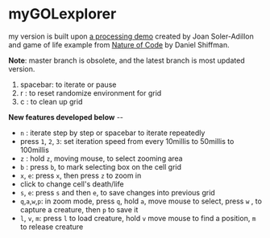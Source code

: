# myGOLexplorer

my version is built upon [a processing demo](https://processing.org/examples/gameoflife.html) created by Joan Soler-Adillon and game of life example from [Nature of Code](http://natureofcode.com/) by Daniel Shiffman.

**Note**: master branch is obsolete, and the latest branch is most updated version.

1. spacebar: to iterate or pause
2. r : to reset randomize environment for grid
3. c : to clean up grid

**New features developed below** -- 
* `n` : iterate step by step or spacebar to iterate repeatedly
* press `1`, `2`, `3`: set iteration speed from every 10millis to 50millis to 100millis
* `z` : hold `z`, moving mouse, to select zooming area
* `b` : press `b`, to mark selecting box on the cell grid
* `x`, `e`: press `x`, then press `z` to zoom in
* click to change cell's death/life
* `s`, `e`: press `s` and then `e`, to save changes into previous grid
* `q`,`a`,`w`,`p`: in zoom mode, press `q`, hold `a`, move mouse to select, press `w` , to capture a creature, then `p` to save it
* `l`, `v`, `m`: press `l` to load creature, hold `v` move mouse to find a position, `m` to release creature

